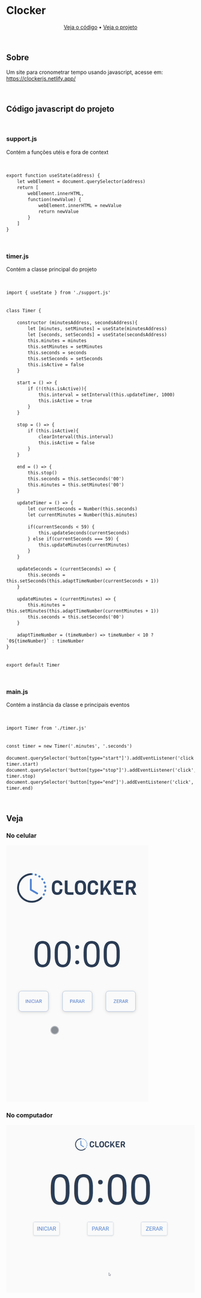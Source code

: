 <h1>Clocker</h1>

<p align="center">
<a href="#code">Veja o código</a> • 
<a href="#show">Veja o projeto</a>
</p>

<br>
<h2>Sobre</h2>
<p>Um site para cronometrar tempo usando javascript, acesse em: <a href="https://clockerjs.netlify.app/">https://clockerjs.netlify.app/</a></p>

<br>
<h2 id="code">Código javascript do projeto</h2>
<br>
<h3>support.js</h3>
<p>Contém a funções utéis e fora de context</p>

<br>

```
export function useState(address) {
    let webElement = document.querySelector(address)
    return [
        webElement.innerHTML, 
        function(newValue) {
            webElement.innerHTML = newValue
            return newValue
        }
    ]
}
```

<br>

<h3>timer.js</h3>
<p>Contém a classe principal do projeto</p>

<br>

```
import { useState } from './support.js'


class Timer {

    constructor (minutesAddress, secondsAddress){
        let [minutes, setMinutes] = useState(minutesAddress)
        let [seconds, setSeconds] = useState(secondsAddress)
        this.minutes = minutes
        this.setMinutes = setMinutes
        this.seconds = seconds
        this.setSeconds = setSeconds
        this.isActive = false
    }

    start = () => {
        if (!(this.isActive)){
            this.interval = setInterval(this.updateTimer, 1000)
            this.isActive = true
        }
    }

    stop = () => {
        if (this.isActive){
            clearInterval(this.interval)
            this.isActive = false
        }
    }

    end = () => {
        this.stop()
        this.seconds = this.setSeconds('00')
        this.minutes = this.setMinutes('00')
    }

    updateTimer = () => {
        let currentSeconds = Number(this.seconds)
        let currentMinutes = Number(this.minutes)

        if(currentSeconds < 59) {
            this.updateSeconds(currentSeconds)
        } else if(currentSeconds === 59) {
            this.updateMinutes(currentMinutes)
        }
    }

    updateSeconds = (currentSeconds) => {
        this.seconds = this.setSeconds(this.adaptTimeNumber(currentSeconds + 1))
    }

    updateMinutes = (currentMinutes) => {
        this.minutes = this.setMinutes(this.adaptTimeNumber(currentMinutes + 1))
        this.seconds = this.setSeconds('00')
    }

    adaptTimeNumber = (timeNumber) => timeNumber < 10 ? `0${timeNumber}` : timeNumber
}


export default Timer
```

<br>

<h3>main.js</h3>
<p>Contém a instância da classe e principais eventos</p>

<br>

```
import Timer from './timer.js'


const timer = new Timer('.minutes', '.seconds')

document.querySelector('button[type="start"]').addEventListener('click', timer.start)
document.querySelector('button[type="stop"]').addEventListener('click', timer.stop)
document.querySelector('button[type="end"]').addEventListener('click', timer.end)
```

<br>

<h2 id="show">Veja</h2>

<h3>No celular</h3>

<kbd><img src="./readme/mobile.gif" alt="project-image" style="max-width: 100%;"></kbd>

<h3>No computador</h3>

<kbd><img src="./readme/pc.gif" alt="project-image" style="max-width: 100%;"></kbd>